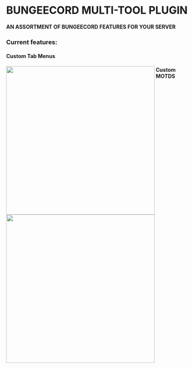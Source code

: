 # BUNGEECORD MULTI-TOOL PLUGIN
**AN ASSORTMENT OF BUNGEECORD FEATURES FOR YOUR SERVER**

### Current features:
#### Custom Tab Menus
<img align="left" width="400px" style="display:block;" src="https://i.imgur.com/QeWxkl5.png">




#### Custom MOTDS
<img align="left" width="400px" style="display:block;" src="https://i.imgur.com/jo0lj71.png">


